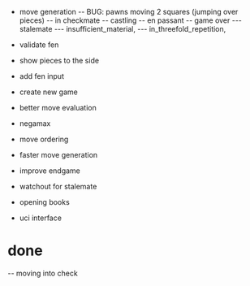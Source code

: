 - move generation
-- BUG: pawns moving 2 squares (jumping over pieces)
-- in checkmate
-- castling
-- en passant
-- game over
--- stalemate
--- insufficient_material,
--- in_threefold_repetition,


- validate fen
- show pieces to the side
- add fen input
- create new game

- better move evaluation
- negamax
- move ordering
- faster move generation
- improve endgame
- watchout for stalemate
- opening books
- uci interface

# done
-- moving into check
